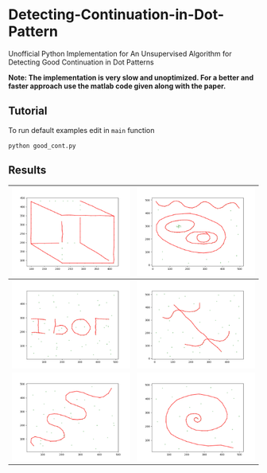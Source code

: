 # Detecting-Continuation-in-Dot-Pattern
Unofficial Python Implementation for An Unsupervised Algorithm for Detecting Good Continuation in Dot Patterns

**Note: The implementation is very slow and unoptimized. For a better and faster approach use the matlab code given along with the paper.**  
  
## Tutorial  
To run default examples edit in `main` function
```
python good_cont.py
```
  
## Results
|![Cube](images/cube.png)|![Drawing](images/drawing.png)|
|---|---|
|![IPOL](images/ipol.png)|![Alignment](images/simple_alignment.png)|  
|![Snake](images/snake.png)|![Spiral](images/spiral.png)|
